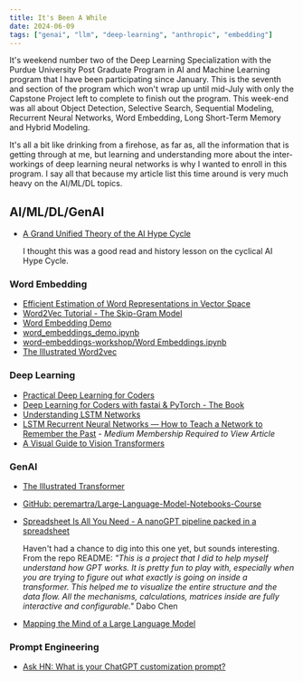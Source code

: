 ```yaml
---
title: It's Been A While
date: 2024-06-09
tags: ["genai", "llm", "deep-learning", "anthropic", "embedding"]
---
```


It's weekend number two of the Deep Learning Specialization with the Purdue University Post Graduate Program in AI and Machine Learning program that I have been participating since January.  This is the seventh and section of the program which won't wrap up until mid-July with only the Capstone Project left to complete to finish out the program.  This week-end was all about Object Detection, Selective Search, Sequential Modeling, Recurrent Neural Networks, Word Embedding, Long Short-Term Memory and Hybrid Modeling.  

It's all a bit like drinking from a firehose, as far as, all the information that is getting through at me, but learning and understanding more about the inter-workings of deep learning neural networks is why I wanted to enroll in this program.  I say all that because my article list this time around is very much heavy on the AI/ML/DL topics.

## **AI/ML/DL/GenAI**

- [A Grand Unified Theory of the AI Hype Cycle](https://blog.glyph.im/2024/05/grand-unified-ai-hype.html?utm_source=tldrai)

  I thought this was a good read and history lesson on the cyclical AI Hype Cycle.  

### **Word Embedding**

- [Efficient Estimation of Word Representations in Vector Space](https://arxiv.org/abs/1301.3781)
- [Word2Vec Tutorial - The Skip-Gram Model](https://mccormickml.com/2016/04/19/word2vec-tutorial-the-skip-gram-model/)
- [Word Embedding Demo](https://www.cs.cmu.edu/~dst/WordEmbeddingDemo/)
- [word_embeddings_demo.ipynb](https://gist.github.com/fgiobergia/b3a20e097f9b697d0a02fb17685cfd5a)
- [word-embeddings-workshop/Word Embeddings.ipynb](https://github.com/fastai/word-embeddings-workshop/blob/master/Word%20Embeddings.ipynb)
- [The Illustrated Word2vec](https://jalammar.github.io/illustrated-word2vec/)

### **Deep Learning**

- [Practical Deep Learning for Coders](https://course.fast.ai/index.html)
- [Deep Learning for Coders with fastai & PyTorch - The Book](https://course.fast.ai/Resources/book.html)
- [Understanding LSTM Networks](https://colah.github.io/posts/2015-08-Understanding-LSTMs/)
- [LSTM Recurrent Neural Networks — How to Teach a Network to Remember the Past](https://towardsdatascience.com/lstm-recurrent-neural-networks-how-to-teach-a-network-to-remember-the-past-55e54c2ff22e) - *Medium Membership Required to View Article*
- [A Visual Guide to Vision Transformers](https://blog.mdturp.ch/posts/2024-04-05-visual_guide_to_vision_transformer.html?utm_source=tldrai)

### **GenAI**

- [The Illustrated Transformer](https://jalammar.github.io/illustrated-transformer/)
- [GitHub: peremartra/Large-Language-Model-Notebooks-Course](https://github.com/peremartra/Large-Language-Model-Notebooks-Course)
- [Spreadsheet Is All You Need - A nanoGPT pipeline packed in a spreadsheet](https://github.com/dabochen/spreadsheet-is-all-you-need?tab=readme-ov-file#spreadsheet-is-all-you-need)
  
  Haven't had a chance to dig into this one yet, but sounds interesting.  From the repo README: *"This is a project that I did to help myself understand how GPT works. It is pretty fun to play with, especially when you are trying to figure out what exactly is going on inside a transformer.  This helped me to visualize the entire structure and the data flow.  All the mechanisms, calculations, matrices inside are fully interactive and configurable."*
  Dabo Chen

- [Mapping the Mind of a Large Language Model](https://www.anthropic.com/research/mapping-mind-language-model?utm_source=tldrai)

### **Prompt Engineering**

- [Ask HN: What is your ChatGPT customization prompt?](https://news.ycombinator.com/item?id=40474716&utm_source=tldrnewsletter)